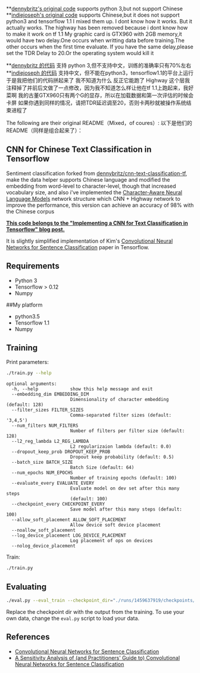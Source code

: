 **[dennybritz's original code](https://github.com/dennybritz/cnn-text-classification-tf) supports python 3,but not support Chinese
**[indiejoseph's original code](https://github.com/indiejoseph/cnn-text-classification-tf-chinese) supports Chinese,but it does not support python3 and tensorflow 1.1
I mixed them up.
I dont know how it works.
But it actually works.
The highway has been removed because i dont know how to make it work on tf 1.1 
My graphic card is GTX960 with 2GB memory,it would have two delay.One occurs when writting data before training.The other occurs when the first time evaluate.
If you have the same delay,please set the TDR Delay to 20.Or the operating system would kill it


**[dennybritz 的代码](https://github.com/dennybritz/cnn-text-classification-tf) 支持 python 3,但不支持中文，训练的准确率只有70%左右
**[indiejoseph 的代码](https://github.com/indiejoseph/cnn-text-classification-tf-chinese) 支持中文，但不能在python3，tensorflow1.1的平台上运行
于是我把他们的代码拼起来了
我不知道为什么
反正它能跑了
Highway 这个层我注释掉了并前后文做了一点修改，因为我不知道怎么样让他在tf 1.1上跑起来，我好菜啊
我的古董GTX960只有两个G的显存，所以在加载数据和第一次评估的时候会卡屏
如果你遇到同样的情况，请把TDR延迟调至20，否则卡两秒就被操作系统结束进程了





The following are their original README（Mixed，of coures）:
以下是他们的README（同样是组合起来了）：
## CNN for Chinese Text Classification in Tensorflow
Sentiment classification forked from [dennybritz/cnn-text-classification-tf](https://github.com/dennybritz/cnn-text-classification-tf), make the data helper supports Chinese language and modified the embedding from word-level to character-level, though that increased vocabulary size, and also i've implemented the [Character-Aware Neural Language Models](http://arxiv.org/pdf/1508.06615v4.pdf) network structure which CNN + Highway network to improve the performance, this version can achieve an accuracy of 98% with the Chinese corpus

**[This code belongs to the "Implementing a CNN for Text Classification in Tensorflow" blog post.](http://www.wildml.com/2015/12/implementing-a-cnn-for-text-classification-in-tensorflow/)**

It is slightly simplified implementation of Kim's [Convolutional Neural Networks for Sentence Classification](http://arxiv.org/abs/1408.5882) paper in Tensorflow.

## Requirements

- Python 3
- Tensorflow > 0.12
- Numpy

##My platform

- python3.5
- Tensorflow 1.1
- Numpy

## Training

Print parameters:

```bash
./train.py --help
```

```
optional arguments:
  -h, --help            show this help message and exit
  --embedding_dim EMBEDDING_DIM
                        Dimensionality of character embedding (default: 128)
  --filter_sizes FILTER_SIZES
                        Comma-separated filter sizes (default: '3,4,5')
  --num_filters NUM_FILTERS
                        Number of filters per filter size (default: 128)
  --l2_reg_lambda L2_REG_LAMBDA
                        L2 regularizaion lambda (default: 0.0)
  --dropout_keep_prob DROPOUT_KEEP_PROB
                        Dropout keep probability (default: 0.5)
  --batch_size BATCH_SIZE
                        Batch Size (default: 64)
  --num_epochs NUM_EPOCHS
                        Number of training epochs (default: 100)
  --evaluate_every EVALUATE_EVERY
                        Evaluate model on dev set after this many steps
                        (default: 100)
  --checkpoint_every CHECKPOINT_EVERY
                        Save model after this many steps (default: 100)
  --allow_soft_placement ALLOW_SOFT_PLACEMENT
                        Allow device soft device placement
  --noallow_soft_placement
  --log_device_placement LOG_DEVICE_PLACEMENT
                        Log placement of ops on devices
  --nolog_device_placement

```

Train:

```bash
./train.py
```

## Evaluating

```bash
./eval.py --eval_train --checkpoint_dir="./runs/1459637919/checkpoints/"
```

Replace the checkpoint dir with the output from the training. To use your own data, change the `eval.py` script to load your data.


## References

- [Convolutional Neural Networks for Sentence Classification](http://arxiv.org/abs/1408.5882)
- [A Sensitivity Analysis of (and Practitioners' Guide to) Convolutional Neural Networks for Sentence Classification](http://arxiv.org/abs/1510.03820)
